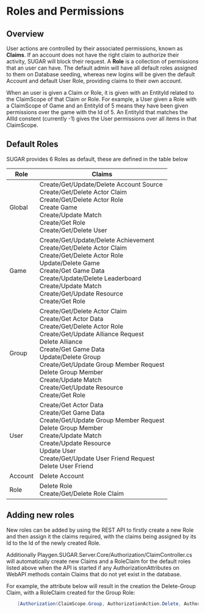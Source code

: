 # Roles and Permissions

## Overview
User actions are controlled by their associated permissions, known as **Claims**. If an account does not have the right claim to authorize their activity, SUGAR will block their request. A **Role** is a collection of permissions that an user can have. The default admin will have all default roles assigned to them on Database seeding, whereas new logins will be given the  default Account and default User Role, providing claims to their own account.

When an user is given a Claim or Role, it is given with an EntityId related to the ClaimScope of that Claim or Role. For example, a User given a Role with a ClaimScope of Game and an EntityId of 5 means they have been given permissions over the game with the Id of 5. An EntityId that matches the AllId constent (currently -1) gives the User permissions over all items in that ClaimScope. 

## Default Roles
SUGAR provides 6 Roles as default, these are defined in the table below

Role | Claims
 --- | ---
Global | Create/Get/Update/Delete Account Source<br/>Create/Get/Delete Actor Claim<br/>Create/Get/Delete Actor Role<br/>Create Game<br/>Create/Update Match<br/>Create/Get Role<br/>Create/Get/Delete User
Game | Create/Get/Update/Delete Achievement<br/>Create/Get/Delete Actor Claim<br/>Create/Get/Delete Actor Role<br/>Update/Delete Game<br/>Create/Get Game Data<br/>Create/Update/Delete Leaderboard<br/>Create/Update Match<br/>Create/Get/Update Resource<br/>Create/Get Role
Group | Create/Get/Delete Actor Claim<br/>Create/Get Actor Data<br/>Create/Get/Delete Actor Role<br/>Create/Get/Update Alliance Request<br/>Delete Alliance<br/>Create/Get Game Data<br/>Update/Delete Group<br/>Create/Get/Update Group Member Request<br/>Delete Group Member<br/>Create/Update Match<br/>Create/Get/Update Resource<br/>Create/Get Role
User | Create/Get Actor Data<br/>Create/Get Game Data<br/>Create/Get/Update Group Member Request<br/>Delete Group Member<br/>Create/Update Match<br/>Create/Update Resource<br/>Update User<br/>Create/Get/Update User Friend Request<br/>Delete User Friend
Account | Delete Account
Role | Delete Role<br/>Create/Get/Delete Role Claim

## Adding new roles
New roles can be added by using the REST API to firstly create a new Role and then assign it the claims required, with the claims being assigned by its Id to the Id of the newly created Role.

Additionally Playgen.SUGAR.Server.Core/Authorization/ClaimController.cs will automatically create new Claims and a RoleClaim for the default roles listed above when the API is started if any AuthorizationAttributes on WebAPI methods contain Claims that do not yet exist in the database.

For example, the attribute below will result in the creation the Delete-Group Claim, with a RoleClaim created for the Group Role:
    
``` c#
    [Authorization(ClaimScope.Group, AuthorizationAction.Delete, AuthorizationEntity.Group)]
```